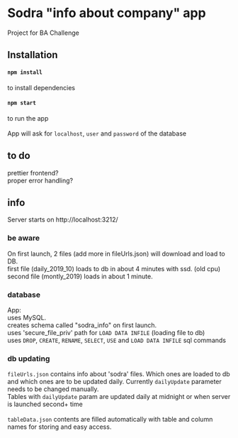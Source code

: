 # Sodra "info about company" app
Project for BA Challenge <br>

## Installation
#### `npm install` 
to install dependencies <br>
#### `npm start` 
to run the app <br><br>
App will ask for ```localhost```, ```user``` and ```password``` of the database

## to do
prettier frontend? <br>
proper error handling? <br>

## info
Server starts on http://localhost:3212/
### be aware
On first launch, 2 files (add more in fileUrls.json) will download and load to DB. <br>
first file (daily_2019_10) loads to db in about 4 minutes with ssd. (old cpu)<br>
second file (montly_2019) loads in about 1 minute.

### database
App: <br> 
uses MySQL.<br>
creates schema called "sodra_info" on first launch.<br>
uses 'secure_file_priv' path for `LOAD DATA INFILE` (loading file to db)<br>
uses `DROP`, `CREATE`, `RENAME`, `SELECT`, `USE` and `LOAD DATA INFILE` sql commands

### db updating
```fileUrls.json``` contains info about 'sodra' files. Which ones are loaded to db and which ones are to be updated daily. Currently ```dailyUpdate``` parameter needs to be changed manually. <br>
Tables with ```dailyUpdate``` param are updated daily at midnight or when server is launched second+ time <br>
<br>
```tableData.json``` contents are filled automatically with table and column names for storing and easy access.
<br>

